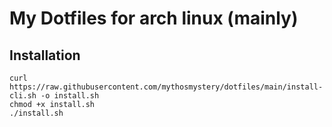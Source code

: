 # My Dotfiles for arch linux (mainly)

## Installation
```
curl https://raw.githubusercontent.com/mythosmystery/dotfiles/main/install-cli.sh -o install.sh
chmod +x install.sh
./install.sh
```
